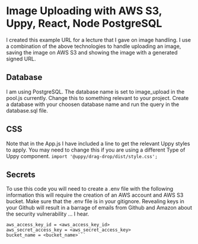 # Image Uploading with AWS S3, Uppy, React, Node PostgreSQL
I created this example URL for a lecture that I gave on image handling. I use a combination of the above technologies to handle uploading an image, saving the image on AWS S3 and showing the image with a generated signed URL.

## Database
I am using PostgreSQL. The database name is set to image_upload in the pool.js currently. Change this to something relevant to your project. Create a database with your choosen database name and run the query in the database.sql file.

## CSS
Note that in the App.js I have included a line to get the relevant Uppy styles to apply. You may need to change this if you are using a different Type of Uppy component. 
```import '@uppy/drag-drop/dist/style.css';```

## Secrets
To use this code you will need to create a .env file with the following information this will require the creation of an AWS account and AWS S3 bucket. Make sure that the .env file is in your gitignore. Revealing keys in your Github will result in a barrage of emails from Github and Amazon about the security vulnerability ... I hear. 

```SERVER_SESSION_SECRET = <anything>
aws_access_key_id = <aws_access_key_id>
aws_secret_access_key = <aws_secret_access_key>
bucket_name = <bucket_name>```

